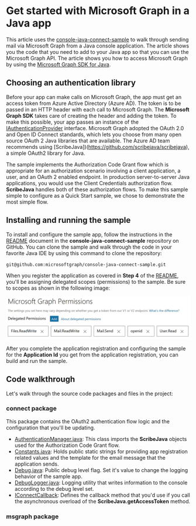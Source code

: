# Get started with Microsoft Graph in a Java app

This article uses the [console-java-connect-sample](https://github.com/microsoftgraph/console-java-connect-sample) to walk through sending mail via Microsoft Graph from a Java console application. The article shows you the code that you need to add to your Java app so that you can use the Microsoft Graph API. The article shows you how to access Microsoft Graph by using the [Microsoft Graph SDK for Java](https://github.com/microsoftgraph/msgraph-sdk-java).

## Choosing an authentication library

Before your app can make calls on Microsoft Graph, the app must get an access token from Azure Active Directory (Azure AD). The token is to be passed in an HTTP header with each call to Microsoft Graph. The **Microsoft Graph SDK** takes care of creating the header and adding the token. To make this possible, your app passes an instance of the [IAuthenticationProvider](https://github.com/microsoftgraph/msgraph-sdk-java/blob/dev/src/main/java/com/microsoft/graph/authentication/IAuthenticationProvider.java) interface. Microsoft Graph adopted the OAuth 2.0 and Open ID Connect standards, which lets you choose from many open source OAuth 2 Java libraries that are available. The Azure AD team recommends using [ScribeJava])(https://github.com/scribejava/scribejava), a simple OAuth2 library for Java.

The sample implements the Authorization Code Grant flow which is appropriate for an authorization scenario involving a client application, a user, and an OAuth 2 enabled endpoint. In production server-to-server Java applications, you would use the Client Credentials authorization flow. **ScribeJava** handles both of these authorization flows. To make this sample simple to configure as a Quick Start sample, we chose to demonstrate the most simple flow.

## Installing and running the sample

To install and configure the sample app, follow the instructions in the [README](https://github.com/microsoftgraph/console-java-connect-sample/blob/master/README.md) document in the **console-java-connect-sample** repository on GitHub. You can clone the sample and walk through the code in your favorite Java IDE by using this command to clone the repository:

```
git@github.com:microsoftgraph/console-java-connect-sample.git
```

When you register the application as covered in **Step 4** of the [README](https://github.com/microsoftgraph/console-java-connect-sample/blob/master/README.md), you'll be assigning delegated scopes (permissions) to the sample. Be sure to scopes as shown in the following image:

![Java connect console sample permissions](../concepts/images/console-java-connnect-sample-permissions.JPG)

After you complete the application registration and configuring the sample for the **Application Id** you get from the application registration, you can build and run the sample.

## Code walkthrough

Let's walk through the source code packages and files in the project:

### connect package
This package contains the OAuth2 authentication flow logic and the configuration that you'll be updating.

- [AuthenticationManager.java](https://github.com/microsoftgraph/console-java-connect-sample/blob/master/src/main/java/com/microsoft/graphsample/connect/AuthenticationManager.java):  This class imports the  **ScribeJava** objects used for the Authorization Code Grant flow.
- [Constants.java](https://github.com/microsoftgraph/console-java-connect-sample/blob/master/src/main/java/com/microsoft/graphsample/connect/Constants.java): Holds public static strings for providing app registration related values and the template for the email message that the application sends.
- [Debug.java](https://github.com/microsoftgraph/console-java-connect-sample/blob/master/src/main/java/com/microsoft/graphsample/connect/Debug.java): Public debug level flag. Set it's value to change the logging behavior of the sample app.
- [DebugLogger.java](https://github.com/microsoftgraph/console-java-connect-sample/blob/master/src/main/java/com/microsoft/graphsample/connect/DebugLogger.java): Logging utility that writes information to the console according to the debug level set.
- [IConnectCallback](https://github.com/microsoftgraph/console-java-connect-sample/blob/master/src/main/java/com/microsoft/graphsample/connect/IConnectCallback.java): Defines the callback method that you'd use if you call the asynchronous overload of the **ScribeJava.getAccessToken** method.

### msgraph package
